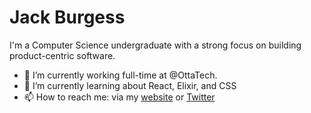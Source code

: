 
<!--
**jackthb/jackthb** is a ✨ _special_ ✨ repository because its `README.md` (this file) appears on your GitHub profile.
### Hi there 👋

Here are some ideas to get you started:


-->

# Jack Burgess

I'm a Computer Science undergraduate with a strong focus on building product-centric software. 

- 🔭 I’m currently working full-time at @OttaTech.
- 🌱 I’m currently learning about React, Elixir, and CSS
- 📫 How to reach me: via my [website](https://jackburgess.co.uk) or [Twitter](https://twitter.com/jack_thb)
